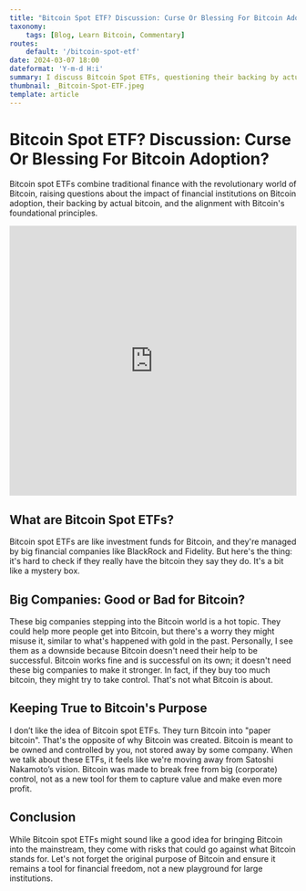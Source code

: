 ```yaml
---
title: "Bitcoin Spot ETF? Discussion: Curse Or Blessing For Bitcoin Adoption?"
taxonomy:
    tags: [Blog, Learn Bitcoin, Commentary]
routes:
    default: '/bitcoin-spot-etf'
date: 2024-03-07 18:00
dateformat: 'Y-m-d H:i'
summary: I discuss Bitcoin Spot ETFs, questioning their backing by actual bitcoin, and the impact of financial institutions on Bitcoin adoption and its core values.
thumbnail: _Bitcoin-Spot-ETF.jpeg
template: article
---
```


# Bitcoin Spot ETF? Discussion: Curse Or Blessing For Bitcoin Adoption?

Bitcoin spot ETFs combine traditional finance with the revolutionary world of Bitcoin, raising questions about the impact of financial institutions on Bitcoin adoption, their backing by actual bitcoin, and the alignment with Bitcoin's foundational principles.

<iframe width="100%" height="473" src="https://www.youtube.com/embed/7RRyAsDqh6w?si=uzgQ0_WHKFZO-y2M" title="YouTube video player" frameborder="0" allow="accelerometer; autoplay; clipboard-write; encrypted-media; gyroscope; picture-in-picture; web-share" allowfullscreen></iframe>

## What are Bitcoin Spot ETFs?
Bitcoin spot ETFs are like investment funds for Bitcoin, and they're managed by big financial companies like BlackRock and Fidelity. But here's the thing: it's hard to check if they really have the bitcoin they say they do. It's a bit like a mystery box.

## Big Companies: Good or Bad for Bitcoin?
These big companies stepping into the Bitcoin world is a hot topic. They could help more people get into Bitcoin, but there's a worry they might misuse it, similar to what's happened with gold in the past. Personally, I see them as a downside because Bitcoin doesn't need their help to be successful. Bitcoin works fine and is successful on its own; it doesn't need these big companies to make it stronger. In fact, if they buy too much bitcoin, they might try to take control. That's not what Bitcoin is about.

## Keeping True to Bitcoin's Purpose
I don’t like the idea of Bitcoin spot ETFs. They turn Bitcoin into "paper bitcoin". That's the opposite of why Bitcoin was created. Bitcoin is meant to be owned and controlled by you, not stored away by some company. When we talk about these ETFs, it feels like we're moving away from Satoshi Nakamoto’s vision. Bitcoin was made to break free from big (corporate) control, not as a new tool for them to capture value and make even more profit.

## Conclusion
While Bitcoin spot ETFs might sound like a good idea for bringing Bitcoin into the mainstream, they come with risks that could go against what Bitcoin stands for. Let's not forget the original purpose of Bitcoin and ensure it remains a tool for financial freedom, not a new playground for large institutions.
